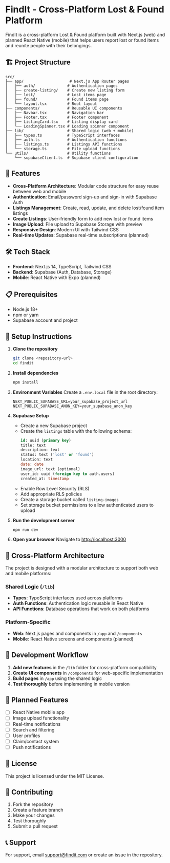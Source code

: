 # FindIt - Cross-Platform Lost & Found Platform

FindIt is a cross-platform Lost & Found platform built with Next.js (web) and planned React Native (mobile) that helps users report lost or found items and reunite people with their belongings.

## 🏗️ Project Structure

```
src/
├── app/                    # Next.js App Router pages
│   ├── auth/              # Authentication pages
│   ├── create-listing/    # Create new listing form
│   ├── lost/              # Lost items page
│   ├── found/             # Found items page
│   └── layout.tsx         # Root layout
├── components/            # Reusable UI components
│   ├── Navbar.tsx         # Navigation bar
│   ├── Footer.tsx         # Footer component
│   ├── ListingCard.tsx    # Listing display card
│   └── LoadingSpinner.tsx # Loading spinner component
├── lib/                   # Shared logic (web + mobile)
│   ├── types.ts           # TypeScript interfaces
│   ├── auth.ts            # Authentication functions
│   ├── listings.ts        # Listings API functions
│   └── storage.ts         # File upload functions
└── utils/                 # Utility functions
    └── supabaseClient.ts  # Supabase client configuration
```

## 🚀 Features

- **Cross-Platform Architecture**: Modular code structure for easy reuse between web and mobile
- **Authentication**: Email/password sign-up and sign-in with Supabase Auth
- **Listings Management**: Create, read, update, and delete lost/found item listings
- **Create Listings**: User-friendly form to add new lost or found items
- **Image Upload**: File upload to Supabase Storage with preview
- **Responsive Design**: Modern UI with Tailwind CSS
- **Real-time Updates**: Supabase real-time subscriptions (planned)

## 🛠️ Tech Stack

- **Frontend**: Next.js 14, TypeScript, Tailwind CSS
- **Backend**: Supabase (Auth, Database, Storage)
- **Mobile**: React Native with Expo (planned)

## 📋 Prerequisites

- Node.js 18+ 
- npm or yarn
- Supabase account and project

## 🔧 Setup Instructions

1. **Clone the repository**
   ```bash
   git clone <repository-url>
   cd findit
   ```

2. **Install dependencies**
   ```bash
   npm install
   ```

3. **Environment Variables**
   Create a `.env.local` file in the root directory:
   ```env
   NEXT_PUBLIC_SUPABASE_URL=your_supabase_project_url
   NEXT_PUBLIC_SUPABASE_ANON_KEY=your_supabase_anon_key
   ```

4. **Supabase Setup**
   - Create a new Supabase project
   - Create the `listings` table with the following schema:
     ```sql
     id: uuid (primary key)
     title: text
     description: text
     status: text ('lost' or 'found')
     location: text
     date: date
     image_url: text (optional)
     user_id: uuid (foreign key to auth.users)
     created_at: timestamp
     ```
   - Enable Row Level Security (RLS)
   - Add appropriate RLS policies
   - Create a storage bucket called `listing-images`
   - Set storage bucket permissions to allow authenticated users to upload

5. **Run the development server**
   ```bash
   npm run dev
   ```

6. **Open your browser**
   Navigate to [http://localhost:3000](http://localhost:3000)

## 📱 Cross-Platform Architecture

The project is designed with a modular architecture to support both web and mobile platforms:

### Shared Logic (`/lib`)
- **Types**: TypeScript interfaces used across platforms
- **Auth Functions**: Authentication logic reusable in React Native
- **API Functions**: Database operations that work on both platforms

### Platform-Specific
- **Web**: Next.js pages and components in `/app` and `/components`
- **Mobile**: React Native screens and components (planned)

## 🔄 Development Workflow

1. **Add new features** in the `/lib` folder for cross-platform compatibility
2. **Create UI components** in `/components` for web-specific implementation
3. **Build pages** in `/app` using the shared logic
4. **Test thoroughly** before implementing in mobile version

## 🚧 Planned Features

- [ ] React Native mobile app
- [ ] Image upload functionality
- [ ] Real-time notifications
- [ ] Search and filtering
- [ ] User profiles
- [ ] Claim/contact system
- [ ] Push notifications

## 📄 License

This project is licensed under the MIT License.

## 🤝 Contributing

1. Fork the repository
2. Create a feature branch
3. Make your changes
4. Test thoroughly
5. Submit a pull request

## 📞 Support

For support, email support@findit.com or create an issue in the repository.
